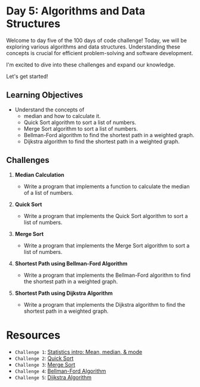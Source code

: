 # Day 5: Algorithms and Data Structures

Welcome to day five of the 100 days of code challenge! 
Today, we will be exploring various algorithms and data structures. 
Understanding these concepts is crucial for efficient problem-solving and software development.

I'm excited to dive into these challenges and expand our knowledge. 

Let's get started!

## Learning Objectives
- Understand the concepts of 
    - median and how to calculate it.
    - Quick Sort algorithm to sort a list of numbers.
    - Merge Sort algorithm to sort a list of numbers.
    - Bellman-Ford algorithm to find the shortest path in a weighted graph.
    - Dijkstra algorithm to find the shortest path in a weighted graph.


## Challenges
1. **Median Calculation**
    - Write a program that implements a function to calculate the median of a list of numbers.

2. **Quick Sort**
    - Write a program that implements the Quick Sort algorithm to sort a list of numbers.

3. **Merge Sort**
    - Write a program that implements the Merge Sort algorithm to sort a list of numbers.

4. **Shortest Path using Bellman-Ford Algorithm**
    - Write a program that implements the Bellman-Ford algorithm to find the shortest path in a weighted graph.

5. **Shortest Path using Dijkstra Algorithm**
    - Write a program that implements the Dijkstra algorithm to find the shortest path in a weighted graph.

# Resources
* `Challenge 1`: [Statistics intro: Mean, median, & mode](https://www.khanacademy.org/math/statistics-probability/summarizing-quantitative-data/mean-median-basics/v/statistics-intro-mean-median-and-mode)
* `Challenge 2`: [Quick Sort](https://www.geeksforgeeks.org/quick-sort/)
* `Challenge 3`: [Merge Sort](https://www.geeksforgeeks.org/merge-sort/)
* `Challenge 4`: [Bellman-Ford Algorithm](https://www.geeksforgeeks.org/bellman-ford-algorithm-dp-23/)
* `Challenge 5`: [Dijkstra Algorithm](https://www.geeksforgeeks.org/introduction-to-dijkstras-shortest-path-algorithm/)


